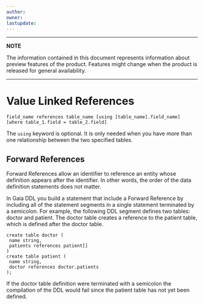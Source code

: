 ```yaml
---
author: 
owner: 
lastupdate: 
---
```


---

**NOTE**

The information contained in this document represents information about preview features of the product. Features might change when the product is released for general availability.

---
# Value Linked References

`field_name references table_name [using [table_name].field_name] [where table_1.field = table_2.field]`

The `using` keyword is optional. It is only needed when you have more than one relationship between the two specified tables.

## Forward References

Forward References allow an identifier to reference an entity whose definition appears after the identifier. In other words, the order of the data definition statements does not matter. 

In Gaia DDL you build a statement that include a Forward Reference by including all of the statement segments in a single statement terminated by a semicolon. For example, the following DDL segment defines two tables: doctor and patient. The doctor table creates a reference to the patient table, which is defined after the doctor table.

```
create table doctor (
 name string,
 patients references patient[]
)
create table patient (
 name string,
 doctor references doctor.patients
);
```

If the doctor table definition were terminated with a semicolon the compilation of the DDL would fail since the patient table has not yet been defined.
